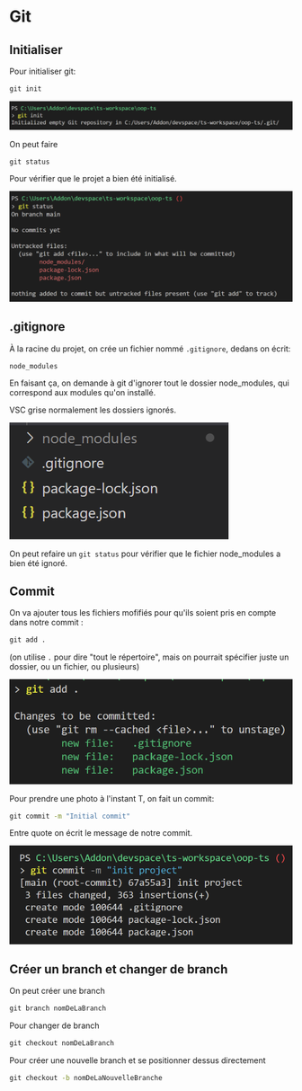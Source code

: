 # Git

## Initialiser

Pour initialiser git:

```cmd
git init
```

![git init](01.png)

On peut faire

```cmd
git status
```

Pour vérifier que le projet a bien été initialisé.

![git status](02.png)

## .gitignore

À la racine du projet, on crée un fichier nommé `.gitignore`, dedans on écrit:

```git
node_modules
```

En faisant ça, on demande à git d'ignorer tout le dossier node_modules, qui correspond aux modules qu'on  installé.

VSC grise normalement les dossiers ignorés.

![gitignore](03.png)

On peut refaire un `git status` pour vérifier que le fichier node_modules a bien été ignoré.

## Commit

On va ajouter tous les fichiers mofifiés pour qu'ils soient pris en compte dans notre commit :

```cmd
git add .
```

(on utilise `.` pour dire "tout le répertoire", mais on pourrait spécifier juste un dossier, ou un fichier, ou plusieurs)

![git add](04.png)

Pour prendre une photo à l'instant T, on fait un commit:

```cmd
git commit -m "Initial commit"
```

Entre quote on écrit le message de notre commit.

![git add](05.png)

## Créer un branch et changer de branch

On peut créer une branch

```cmd
git branch nomDeLaBranch
```

Pour changer de branch

```cmd
git checkout nomDeLaBranch
```

Pour créer une nouvelle branch et se positionner dessus directement

```cmd
git checkout -b nomDeLaNouvelleBranche
```
